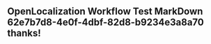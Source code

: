<properties
ms.topic="hero-topic"
ms.test1="hero-topic"
ms.test2="test"/>

## OpenLocalization Workflow Test MarkDown 62e7b7d8-4e0f-4dbf-82d8-b9234e3a8a70 thanks!
